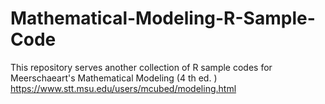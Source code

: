 # Mathematical-Modeling-R-Sample-Code
This repository serves another collection of R sample codes for Meerschaeart's Mathematical Modeling (4 th ed. ) https://www.stt.msu.edu/users/mcubed/modeling.html
